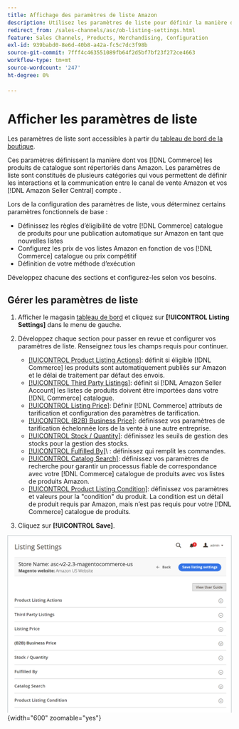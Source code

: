 ```yaml
---
title: Affichage des paramètres de liste Amazon
description: Utilisez les paramètres de liste pour définir la manière dont votre [!DNL Commerce] les produits du catalogue sont répertoriés sur [!DNL Amazon Marketplace].
redirect_from: /sales-channels/asc/ob-listing-settings.html
feature: Sales Channels, Products, Merchandising, Configuration
exl-id: 939babd0-8e6d-40b8-a42a-fc5c7dc3f98b
source-git-commit: 7fff4c463551089fb64f2d5bf7bf23f272ce4663
workflow-type: tm+mt
source-wordcount: '247'
ht-degree: 0%

---
```


# Afficher les paramètres de liste

Les paramètres de liste sont accessibles à partir du [tableau de bord de la boutique](./amazon-store-dashboard.md).

Ces paramètres définissent la manière dont vos [!DNL Commerce] les produits de catalogue sont répertoriés dans Amazon. Les paramètres de liste sont constitués de plusieurs catégories qui vous permettent de définir les interactions et la communication entre le canal de vente Amazon et vos [!DNL Amazon Seller Central] compte .

Lors de la configuration des paramètres de liste, vous déterminez certains paramètres fonctionnels de base :

- Définissez les règles d’éligibilité de votre [!DNL Commerce] catalogue de produits pour une publication automatique sur Amazon en tant que nouvelles listes
- Configurez les prix de vos listes Amazon en fonction de vos [!DNL Commerce] catalogue ou prix compétitif
- Définition de votre méthode d’exécution

Développez chacune des sections et configurez-les selon vos besoins.

## Gérer les paramètres de liste

1. Afficher le magasin [tableau de bord](./amazon-store-dashboard.md) et cliquez sur **[!UICONTROL Listing Settings]** dans le menu de gauche.

1. Développez chaque section pour passer en revue et configurer vos paramètres de liste. Renseignez tous les champs requis pour continuer.

   - [[!UICONTROL Product Listing Actions]](./product-listing-actions.md): définit si éligible [!DNL Commerce] les produits sont automatiquement publiés sur Amazon et le délai de traitement par défaut des envois.
   - [[!UICONTROL Third Party Listings]](./third-party-listing-settings.md): définit si [!DNL Amazon Seller Account] les listes de produits doivent être importées dans votre [!DNL Commerce] catalogue.
   - [[!UICONTROL Listing Price]](./listing-price.md): Définir [!DNL Commerce] attributs de tarification et configuration des paramètres de tarification.
   - [[!UICONTROL (B2B) Business Price]](./business-pricing.md): définissez vos paramètres de tarification échelonnée lors de la vente à une autre entreprise.
   - [[!UICONTROL Stock / Quantity]](./stock-quantity.md): définissez les seuils de gestion des stocks pour la gestion des stocks.
   - [[!UICONTROL Fulfilled By]](./fulfilled-by.md)\ : définissez qui remplit les commandes.
   - [[!UICONTROL Catalog Search]](./catalog-search.md): définissez vos paramètres de recherche pour garantir un processus fiable de correspondance avec votre [!DNL Commerce] catalogue de produits avec vos listes de produits Amazon.
   - [[!UICONTROL Product Listing Condition]](./product-listing-condition.md): définissez vos paramètres et valeurs pour la &quot;condition&quot; du produit. La condition est un détail de produit requis par Amazon, mais n’est pas requis pour votre [!DNL Commerce] catalogue de produits.

1. Cliquez sur **[!UICONTROL Save]**.

![Paramètres de liste](assets/amazon-listing-settings.png){width="600" zoomable="yes"}
